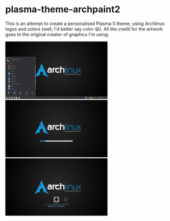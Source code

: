 # plasma-theme-archpaint2
This is an attempt to create a personalised Plasma 5 theme, using Archlinux logos and colors (well, I'd better say color :smiley:).
All the credit for the artwork goes to the original creator of graphics I'm using.

![Preview](https://raw.githubusercontent.com/Guidobelix/plasma-theme-archlinux/master/look-and-feel/org.archlinux.archlinux/contents/previews/preview.png "Preview") ![Splash](https://raw.githubusercontent.com/Guidobelix/plasma-theme-archlinux/master/look-and-feel/org.archlinux.archlinux/contents/previews/splash.png "Splash") ![Lockscreen](https://raw.githubusercontent.com/Guidobelix/plasma-theme-archlinux/master/look-and-feel/org.archlinux.archlinux/contents/previews/lockscreen.png "Lockscreen") 

